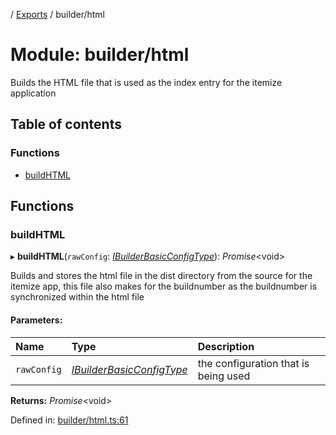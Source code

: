 [](../README.md) / [Exports](../modules.md) / builder/html

# Module: builder/html

Builds the HTML file that is used as the index entry for the itemize
application

## Table of contents

### Functions

- [buildHTML](builder_html.md#buildhtml)

## Functions

### buildHTML

▸ **buildHTML**(`rawConfig`: [*IBuilderBasicConfigType*](../interfaces/builder_config.ibuilderbasicconfigtype.md)): *Promise*<void\>

Builds and stores the html file in the dist directory from the source
for the itemize app, this file also makes for the buildnumber as the buildnumber
is synchronized within the html file

#### Parameters:

Name | Type | Description |
:------ | :------ | :------ |
`rawConfig` | [*IBuilderBasicConfigType*](../interfaces/builder_config.ibuilderbasicconfigtype.md) | the configuration that is being used    |

**Returns:** *Promise*<void\>

Defined in: [builder/html.ts:61](https://github.com/onzag/itemize/blob/3efa2a4a/builder/html.ts#L61)
